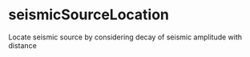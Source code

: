 # seismicSourceLocation
Locate seismic source by considering decay of seismic amplitude with distance
